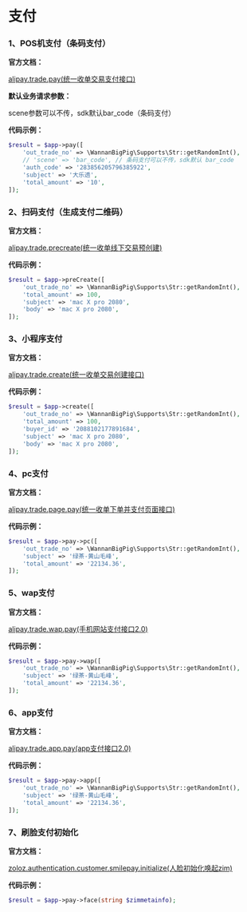 # 支付

### 1、POS机支付（条码支付）

**官方文档：**

[alipay.trade.pay(统一收单交易支付接口)](https://docs.open.alipay.com/api_1/alipay.trade.pay)

**默认业务请求参数：**

scene参数可以不传，sdk默认bar_code（条码支付）

**代码示例：**

```php
$result = $app->pay([
    'out_trade_no' => \WannanBigPig\Supports\Str::getRandomInt(),
    // 'scene' => 'bar_code', // 条码支付可以不传，sdk默认 bar_code
    'auth_code' => '283856205796385922',
    'subject' => '大乐透',
    'total_amount' => '10',
]);
```

### 2、扫码支付（生成支付二维码）

**官方文档：**

[alipay.trade.precreate(统一收单线下交易预创建)](https://docs.open.alipay.com/api_1/alipay.trade.precreate/)

**代码示例：**

```php
$result = $app->preCreate([
    'out_trade_no' => \WannanBigPig\Supports\Str::getRandomInt(),
    'total_amount' => 100,
    'subject' => 'mac X pro 2080',
    'body' => 'mac X pro 2080',
]);
```

### 3、小程序支付

**官方文档：**

[alipay.trade.create(统一收单交易创建接口)](https://docs.open.alipay.com/api_1/alipay.trade.create/)

**代码示例：**

```php
$result = $app->create([
    'out_trade_no' => \WannanBigPig\Supports\Str::getRandomInt(),
    'total_amount' => 100,
    'buyer_id' => '2088102177891684',
    'subject' => 'mac X pro 2080',
    'body' => 'mac X pro 2080',
]);
```

### 4、pc支付

**官方文档：**

[alipay.trade.page.pay(统一收单下单并支付页面接口)](https://docs.open.alipay.com/api_1/alipay.trade.page.pay/)

**代码示例：**

```php
$result = $app->pay->pc([
    'out_trade_no' => \WannanBigPig\Supports\Str::getRandomInt(),
    'subject' => '绿茶-黄山毛峰',
    'total_amount' => '22134.36',
]);
```

### 5、wap支付

**官方文档：**

[alipay.trade.wap.pay(手机网站支付接口2.0)](https://docs.open.alipay.com/api_1/alipay.trade.wap.pay/)

**代码示例：**

```php
$result = $app->pay->wap([
    'out_trade_no' => \WannanBigPig\Supports\Str::getRandomInt(),
    'subject' => '绿茶-黄山毛峰',
    'total_amount' => '22134.36',
]);
```

### 6、app支付

**官方文档：**

[alipay.trade.app.pay(app支付接口2.0)](https://docs.open.alipay.com/api_1/alipay.trade.app.pay/)

**代码示例：**

```php
$result = $app->pay->app([
    'out_trade_no' => \WannanBigPig\Supports\Str::getRandomInt(),
    'subject' => '绿茶-黄山毛峰',
    'total_amount' => '22134.36',
]);
```

### 7、刷脸支付初始化

**官方文档：**

[zoloz.authentication.customer.smilepay.initialize(人脸初始化唤起zim)](https://docs.open.alipay.com/api_46/zoloz.authentication.customer.smilepay.initialize)

**代码示例：**

```php
$result = $app->pay->face(string $zimmetainfo);
```

